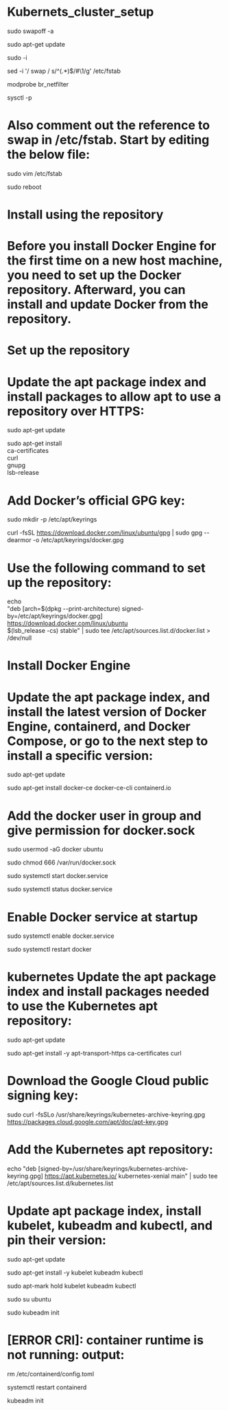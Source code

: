 # Kubernets_cluster_setup

sudo swapoff -a

sudo apt-get update

sudo -i

sed -i '/ swap / s/^\(.*\)$/#\1/g' /etc/fstab

modprobe br_netfilter

sysctl -p

# Also comment out the reference to swap in /etc/fstab. Start by editing the below file:

sudo vim  /etc/fstab

sudo reboot

# Install using the repository
# Before you install Docker Engine for the first time on a new host machine, you need to set up the Docker repository. Afterward, you can install and update Docker from the repository.

# Set up the repository
# Update the apt package index and install packages to allow apt to use a repository over HTTPS:

 sudo apt-get update
 
 sudo apt-get install \
    ca-certificates \
    curl \
    gnupg \
    lsb-release
    
# Add Docker’s official GPG key:

 sudo mkdir -p /etc/apt/keyrings
 
 curl -fsSL https://download.docker.com/linux/ubuntu/gpg | sudo gpg --dearmor -o /etc/apt/keyrings/docker.gpg
 
# Use the following command to set up the repository:

 echo \
  "deb [arch=$(dpkg --print-architecture) signed-by=/etc/apt/keyrings/docker.gpg] https://download.docker.com/linux/ubuntu \
  $(lsb_release -cs) stable" | sudo tee /etc/apt/sources.list.d/docker.list > /dev/null
  
# Install Docker Engine
# Update the apt package index, and install the latest version of Docker Engine, containerd, and Docker Compose, or go to the next step to install a specific version:

 sudo apt-get update
 
 sudo apt-get install docker-ce docker-ce-cli containerd.io 
 
 # Add the docker user in group and give permission for docker.sock
 
sudo usermod -aG docker ubuntu

sudo chmod 666 /var/run/docker.sock

sudo systemctl start docker.service

sudo systemctl status docker.service

# Enable Docker service at startup

sudo systemctl enable docker.service

sudo systemctl restart docker

# kubernetes Update the apt package index and install packages needed to use the Kubernetes apt repository:

sudo apt-get update

sudo apt-get install -y apt-transport-https ca-certificates curl

# Download the Google Cloud public signing key:

sudo curl -fsSLo /usr/share/keyrings/kubernetes-archive-keyring.gpg https://packages.cloud.google.com/apt/doc/apt-key.gpg

# Add the Kubernetes apt repository:

echo "deb [signed-by=/usr/share/keyrings/kubernetes-archive-keyring.gpg] https://apt.kubernetes.io/ kubernetes-xenial main" | sudo tee /etc/apt/sources.list.d/kubernetes.list

# Update apt package index, install kubelet, kubeadm and kubectl, and pin their version:

sudo apt-get update

sudo apt-get install -y kubelet kubeadm kubectl

sudo apt-mark hold kubelet kubeadm kubectl

sudo su ubuntu

sudo kubeadm init

# [ERROR CRI]: container runtime is not running: output:

rm /etc/containerd/config.toml

systemctl restart containerd

kubeadm init

